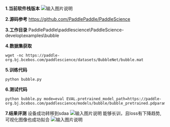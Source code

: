  **1.当前软件栈版本** 
![输入图片说明](https://foruda.gitee.com/images/1738900795709577351/8c234fbd_12173785.png "0f53ba650978b265cfb5091f991df07.png")

 **2.源码参考** 
https://github.com/PaddlePaddle/PaddleScience

 **3.工作目录** 
PaddlePaddle\paddlescience\PaddleScience-develop\examples\bubble

 **4.数据集获取** 

```
wget -nc https://paddle-org.bj.bcebos.com/paddlescience/datasets/BubbleNet/bubble.mat
```

 **5.训练代码** 

```
python bubble.py

```
 **6.测试代码** 

```
python bubble.py mode=eval EVAL.pretrained_model_path=https://paddle-org.bj.bcebos.com/paddlescience/models/bubble/bubble_pretrained.pdparams

```
 **7.结果评测** 
设备成功转移到sdaa
![输入图片说明](https://foruda.gitee.com/images/1738899112998438859/9987f292_12173785.png "0e678ffe81ca8da6fe54f4001f76873.png")
能够长训，且loss有下降趋势,可视化图像也成功拟合
![输入图片说明](https://foruda.gitee.com/images/1738925579021029882/915dba64_12173785.png "4c7462e67e71b2c642b3c7c5a4fe9fc.png")